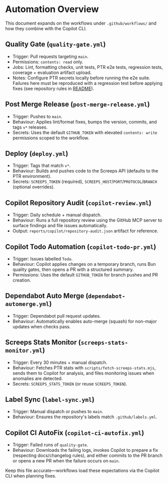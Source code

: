 # Automation Overview

This document expands on the workflows under `.github/workflows/` and how they combine with the Copilot CLI.

## Quality Gate (`quality-gate.yml`)
- Trigger: Pull requests targeting `main`.
- Permissions: `contents: read` only.
- Jobs: Lint, formatting checks, unit tests, PTR e2e tests, regression tests, coverage + evaluation artifact upload.
- Notes: Configure PTR secrets locally before running the e2e suite. Failures here must be reproduced with a regression test
  before applying fixes (see repository rules in [README](../../README.md)).

## Post Merge Release (`post-merge-release.yml`)
- Trigger: Pushes to `main`.
- Behaviour: Applies lint/format fixes, bumps the version, commits, and tags `v*` releases.
- Secrets: Uses the default `GITHUB_TOKEN` with elevated `contents: write` permissions scoped to the workflow.

## Deploy (`deploy.yml`)
- Trigger: Tags that match `v*`.
- Behaviour: Builds and pushes code to the Screeps API (defaults to the PTR environment).
- Secrets: `SCREEPS_TOKEN` (required), `SCREEPS_HOST`/`PORT`/`PROTOCOL`/`BRANCH` (optional overrides).

## Copilot Repository Audit (`copilot-review.yml`)
- Trigger: Daily schedule + manual dispatch.
- Behaviour: Runs a full repository review using the GitHub MCP server to surface findings and file issues automatically.
- Output: `reports/copilot/repository-audit.json` artifact for reference.

## Copilot Todo Automation (`copilot-todo-pr.yml`)
- Trigger: Issues labelled `Todo`.
- Behaviour: Copilot applies changes on a temporary branch, runs Bun quality gates, then opens a PR with a structured summary.
- Permissions: Uses the default `GITHUB_TOKEN` for branch pushes and PR creation.

## Dependabot Auto Merge (`dependabot-automerge.yml`)
- Trigger: Dependabot pull request updates.
- Behaviour: Automatically enables auto-merge (squash) for non-major updates when checks pass.

## Screeps Stats Monitor (`screeps-stats-monitor.yml`)
- Trigger: Every 30 minutes + manual dispatch.
- Behaviour: Fetches PTR stats with `scripts/fetch-screeps-stats.mjs`, sends them to Copilot for analysis, and files monitoring
  issues when anomalies are detected.
- Secrets: `SCREEPS_STATS_TOKEN` (or reuse `SCREEPS_TOKEN`).

## Label Sync (`label-sync.yml`)
- Trigger: Manual dispatch or pushes to `main`.
- Behaviour: Ensures the repository's labels match `.github/labels.yml`.

## Copilot CI AutoFix (`copilot-ci-autofix.yml`)
- Trigger: Failed runs of `quality-gate`.
- Behaviour: Downloads the failing logs, invokes Copilot to prepare a fix (respecting docs/changelog rules), and either commits
  to the PR branch or opens a new PR when the failure occurs on `main`.

Keep this file accurate—workflows load these expectations via the Copilot CLI when planning fixes.
